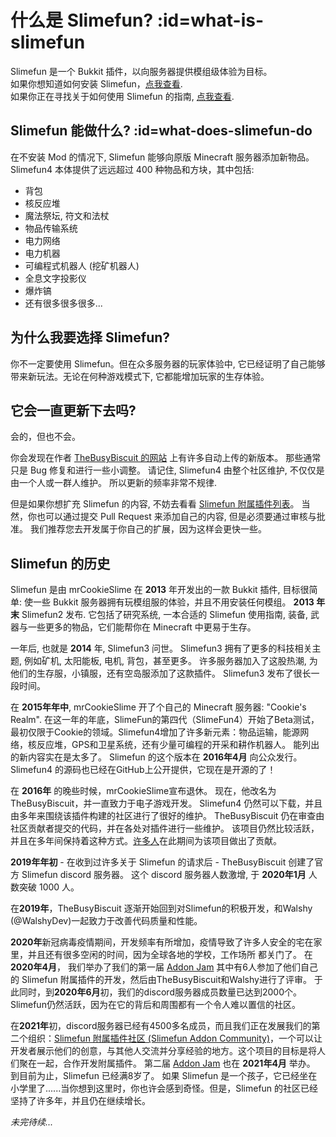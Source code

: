 # 什么是 Slimefun? :id=what-is-slimefun

Slimefun 是一个 Bukkit 插件，以向服务器提供模组级体验为目标。<br>
如果你想知道如何安装 Slimefun，[点我查看](/Installing-Slimefun).<br>
如果你正在寻找关于如何使用 Slimefun 的指南, [点我查看](Getting-Started).

## Slimefun 能做什么? :id=what-does-slimefun-do

在不安装 Mod 的情况下, Slimefun 能够向原版 Minecraft 服务器添加新物品。
Slimefun4 本体提供了远远超过 400 种物品和方块，其中包括:
* 背包
* 核反应堆
* 魔法祭坛, 符文和法杖
* 物品传输系统
* 电力网络
* 电力机器
* 可编程式机器人 (挖矿机器人)
* 全息文字投影仪
* 爆炸镐
* 还有很多很多很多...

## 为什么我要选择 Slimefun?

你不一定要使用 Slimefun。但在众多服务器的玩家体验中, 它已经证明了自己能够带来新玩法。无论在何种游戏模式下, 它都能增加玩家的生存体验。

## 它会一直更新下去吗?

会的，但也不会。

你会发现在作者 [TheBusyBiscuit 的网站](https://thebusybiscuit.github.io/builds/TheBusyBiscuit/Slimefun4/master/) 上有许多自动上传的新版本。
那些通常只是 Bug 修复和进行一些小调整。
请记住, Slimefun4 由整个社区维护, 不仅仅是由一个人或一群人维护。
所以更新的频率非常不规律.

但是如果你想扩充 Slimefun 的内容, 不妨去看看 [Slimefun 附属插件列表](Addons)。
当然，你也可以通过提交 Pull Request 来添加自己的内容, 但是必须要通过审核与批准。
我们推荐您去开发属于你自己的扩展，因为这样会更快一些。

## Slimefun 的历史

Slimefun 是由 mrCookieSlime 在 **2013** 年开发出的一款 Bukkit 插件, 目标很简单: 使一些 Bukkit 服务器拥有玩模组服的体验，并且不用安装任何模组。
**2013 年末** Slimefun2 发布. 它包括了研究系统, 一本合适的 Slimefun 使用指南, 装备, 武器与一些更多的物品，它们能帮你在 Minecraft 中更易于生存。

一年后, 也就是 **2014** 年, Slimefun3 问世。
Slimefun3 拥有了更多的科技相关主题, 例如矿机, 太阳能板, 电机, 背包，甚至更多。
许多服务器加入了这股热潮, 为他们的生存服，小镇服，还有空岛服添加了这款插件。
Slimefun3 发布了很长一段时间。

在 **2015年年中**, mrCookieSlime 开了个自己的 Minecraft 服务器: "Cookie's Realm".
在这一年的年底，SlimeFun的第四代（SlimeFun4）开始了Beta测试，最初仅限于Cookie的领域。Slimefun4增加了许多新元素：物品运输，能源网络，核反应堆，GPS和卫星系统，还有少量可编程的开采和耕作机器人。
能列出的新内容实在是太多了。
Slimefun 的这个版本在 **2016年4月** 向公众发行。
Slimefun4 的源码也已经在GitHub上公开提供，它现在是开源的了！

在 **2016年** 的晚些时候，mrCookieSlime宣布退休。
现在，他改名为TheBusyBiscuit，并一直致力于电子游戏开发。
Slimefun4 仍然可以下载，并且由多年来围绕该插件构建的社区进行了很好的维护。
TheBusyBiscuit 仍在审查由社区贡献者提交的代码，并在各处对插件进行一些维护。
该项目仍然比较活跃，并且在多年间保持着这种方式。[许多人](https://github.com/TheBusyBiscuit/Slimefun4/graphs/contributors)在此期间为该项目做出了贡献。

**2019年年初** - 在收到过许多关于 Slimefun 的请求后 - TheBusyBiscuit 创建了官方 Slimefun discord 服务器。
这个 discord 服务器人数激增, 于 **2020年1月** 人数突破 1000 人。

在**2019年**，TheBusyBiscuit 逐渐开始回到对Slimefun的积极开发，和Walshy (@WalshyDev)一起致力于改善代码质量和性能。

**2020年**新冠病毒疫情期间，开发频率有所增加，疫情导致了许多人安全的宅在家里，并且还有很多空闲的时间，因为全球各地的学校，工作场所
都关门了。
在**2020年4月**， 我们举办了我们的第一届 [Addon Jam](/Addon-Jam-2020) 其中有6人参加了他们自己的 Slimefun 附属插件的开发，然后由TheBusyBiscuit和Walshy进行了评审。
于此同时，到**2020年6月**初，我们的discord服务器成员数量已达到2000个。
Slimefun仍然活跃，因为在它的背后和周围都有一个令人难以置信的社区。

在**2021年**初，discord服务器已经有4500多名成员，而且我们正在发展我们的第二个组织：[Slimefun 附属插件社区 (Slimefun Addon Community)](https://github.com/Slimefun-Addon-Community)，一个可以让开发者展示他们的创意，与其他人交流并分享经验的地方。这个项目的目标是将人们聚在一起，合作开发附属插件。 第二届 [Addon Jam](/Addon-Jam-2021) 也在 **2021年4月** 举办。
到目前为止，Slimefun 已经满8岁了。
如果 Slimefun 是一个孩子，它已经坐在小学里了......当你想到这里时，你也许会感到奇怪。但是，Slimefun 的社区已经坚持了许多年，并且仍在继续增长。

*未完待续...*
